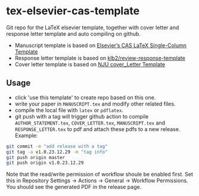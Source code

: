 # tex-elsevier-cas-template

Git repo for the LaTeX elsevier template, together with cover letter and response letter template and auto compiling on github.

* Manuscript template is based on [Elsevier’s CAS LaTeX Single-Column Template](https://www.overleaf.com/latex/templates/elseviers-cas-latex-single-column-template/rsnbvrmnptyq)
* Response letter template is based on [klb2/review-response-template](https://github.com/klb2/review-response-template)
* Cover letter template is based on [NJU cover_Letter Template](https://www.overleaf.com/latex/templates/nju-cover-letter-template-nan-da-tou-gao-xin-mo-ban/tkdpzmwxvksw)

## Usage

* click 'use this template' to create repo based on this one.
* write your paper in `MANUSCRIPT.tex` and modify other related files.
* compile the local file with `latex` or `pdflatex`.
* git push with a tag will trigger github action to compile `AUTHOR_STATEMENT.tex`, `COVER_LETTER.tex`, `MANUSCRIPT.tex` and `RESPONSE_LETTER.tex` to pdf and attach these pdfs to a new release. Example:
```bash
git commit -m "add release with a tag"
git tag -a v1.0.23.12.29 -m "tag info"
git push origin master
git push origin v1.0.23.12.29
```
Note that the read/write permission of workflow shoule be enabled first. Set this in Repository Settings -> Actions -> General -> Workflow Permissions. You should see the generated PDF in the release page.